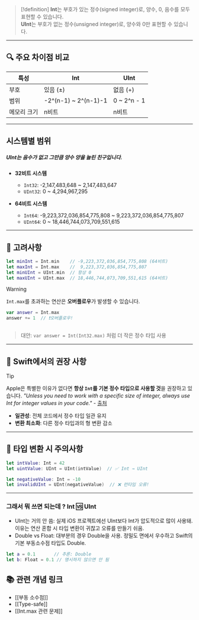 
> [!definition]
> **Int**는 부호가 있는 정수(signed integer)로, 양수, 0, 음수를 모두 표현할 수 있습니다.  
> **UInt**는 부호가 없는 정수(unsigned integer)로, 양수와 0만 표현할 수 있습니다.

---

## 🔍 주요 차이점 비교

| 특성       | Int                 | UInt                  |
|------------|---------------------|------------------------|
| 부호       | 있음 (±)            | 없음 (+)              |
| 범위       | -2^(n-1) ~ 2^(n-1)-1 | 0 ~ 2^n - 1           |
| 메모리 크기 | n비트               | n비트                 |

---

## 시스템별 범위 
##### UInt는 음수가 없고 그만큼 양수 양을 늘린 친구입니다.

- **32비트 시스템**
  - `Int32`: -2,147,483,648 ~ 2,147,483,647
  - `UInt32`: 0 ~ 4,294,967,295

- **64비트 시스템**
  - `Int64`: -9,223,372,036,854,775,808 ~ 9,223,372,036,854,775,807
  - `UInt64`: 0 ~ 18,446,744,073,709,551,615

---

## 🧠 고려사항

```swift title:Int,UInt_max
let minInt = Int.min    // -9,223,372,036,854,775,808 (64비트)
let maxInt = Int.max    //  9,223,372,036,854,775,807
let minUInt = UInt.min  // 항상 0
let maxUInt = UInt.max  // 18,446,744,073,709,551,615 (64비트)
```

> [!warning]
> `Int.max`를 초과하는 연산은 **오버플로우**가 발생할 수 있습니다.
>
> ```swift 
> var answer = Int.max
> answer += 1  // ❗️오버플로우!

> ```

> 대안: `var answer = Int(Int32.max)` 처럼 더 작은 정수 타입 사용

---

## 🍎 Swift에서의 권장 사항

> [!tip]
> Apple은 특별한 이유가 없다면 **항상 `Int`를 기본 정수 타입으로 사용할 것**을 권장하고 있습니다.
> *"Unless you need to work with a specific size of integer, always use Int for integer values in your code."* - [출처](https://docs.swift.org/swift-book/documentation/the-swift-programming-language/thebasics/)

- **일관성**: 전체 코드에서 정수 타입 일관 유지
- **변환 최소화**: 다른 정수 타입과의 형 변환 감소

---

## 🔄 타입 변환 시 주의사항

```swift
let intValue: Int = 42
let uintValue: UInt = UInt(intValue)  // ✅ Int → UInt

let negativeValue: Int = -10
let invalidUInt = UInt(negativeValue)  // ❌ 런타임 오류!
```

---

### 그래서 뭐 쓰면 되는데 ? Int 🆚 UInt 

- UInt는 거의 안 씀: 실제 iOS 프로젝트에선 UInt보다 Int가 압도적으로 많이 사용돼. 이유는 연산 혼합 시 타입 변환이 귀찮고 오류를 만들기 쉬움.
- Double vs Float: 대부분의 경우 Double을 사용. 
  정밀도 면에서 우수하고 Swift의 기본 부동소수점 타입도 Double.

```swift
let a = 0.1       // 추론: Double
let b: Float = 0.1 // 명시하지 않으면 안 됨
```


## 📚 관련 개념 링크

- [[부동 소수점]]
- [[Type-safe]]
- [[Int.max 관련 문제]]
